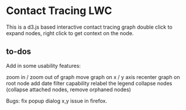 # Contact Tracing LWC

This is a d3.js based interactive contact tracing graph
double click to expand nodes, right click to get context on the node.

## to-dos
Add in some usability features:

zoom in / zoom out of graph
move graph on x / y axis
recenter graph on root node
add date filter capability
relabel the legend
collapse nodes (collapse attached nodes, remove orphaned nodes)

Bugs:
fix popup dialog x,y issue in firefox.
